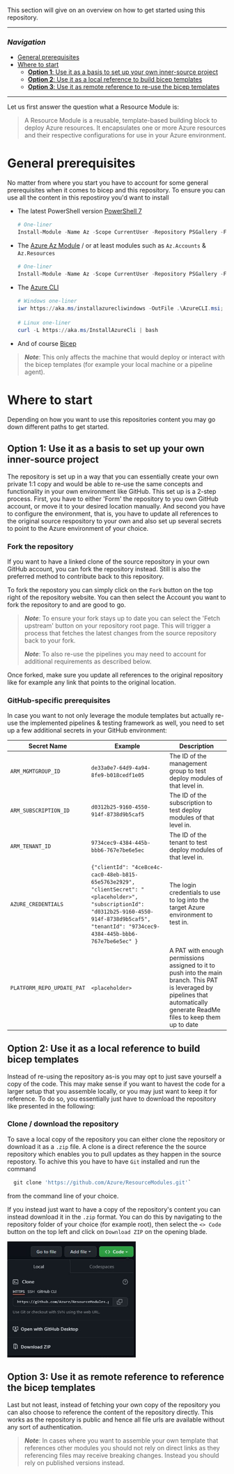 This section will give on an overview on how to get started using this repository.

---
### _Navigation_
- [General prerequisites](#General-prerequisites)
- [Where to start](#Where-to-start)
  - [**Option 1**: Use it as a basis to set up your own inner-source project](#Option-1-Use-it-as-a-basis-to-set-up-your-own-inner-source-project)
  - [**Option 2**: Use it as a local reference to build bicep templates](#Option-2-Use-it-as-a-local-reference-to-build-bicep-templates)
  - [**Option 3**: Use it as remote reference to re-use the bicep templates](#Option-3-Use-it-as-remote-reference-to-re-use-the-bicep-templates)

---

Let us first answer the question what a Resource Module is:
> A Resource Module is a reusable, template-based building block to deploy Azure resources. It encapsulates one or more Azure resources and their respective configurations for use in your Azure environment.

# General prerequisites

No matter from where you start you have to account for some general prerequisites when it comes to bicep and this repository.
To ensure you can use all the content in this repostiroy you'd want to install
- The latest PowerShell version [PowerShell 7][PowerShellDocs]
  ```PowerShell
  # One-liner
  Install-Module -Name Az -Scope CurrentUser -Repository PSGallery -Force
  ```
- The [Azure Az Module][InstallAzPs] / or at least modules such as `Az.Accounts` & `Az.Resources`
  ```PowerShell
  # One-liner
  Install-Module -Name Az -Scope CurrentUser -Repository PSGallery -Force
  ```
- The [Azure CLI][AzCLI]
  ```PowerShell
  # Windows one-liner
  iwr https://aka.ms/installazurecliwindows -OutFile .\AzureCLI.msi; start msiexec.exe -Wait -ArgumentList '/I AzureCLI.msi /quiet'; rm .\AzureCLI.msi

  # Linux one-liner
  curl -L https://aka.ms/InstallAzureCli | bash
  ```
- And of course [Bicep][Bicep]

> ***Note***: This only affects the machine that would deploy or interact with the bicep templates (for example your local machine or a pipeline agent).

# Where to start

Depending on how you want to use this repositories content you may go down different paths to get started.


## **Option 1**: Use it as a basis to set up your own inner-source project

The repository is set up in a way that you can essentially create your own private 1:1 copy and would be able to re-use the same concepts and functionality in your own environment like GitHub. This set up is a 2-step process. First, you have to either 'Form' the repository to you own GitHub account, or move it to your desired location manually. And second you have to configure the environment, that is, you have to update all references to the original source respository to your own and also set up several secrets to point to the Azure environment of your choice.

### Fork the repository

If you want to have a linked clone of the source repository in your own GitHub account, you can fork the repository instead. Still is also the preferred method to contribute back to this repository.

To fork the repostory you can simply click on the `Fork` button on the top right of the repository website. You can then select the Account you want to fork the repository to and are good to go.

> ***Note***: To ensure your fork stays up to date you can select the 'Fetch upstream' button on your repository root page. This will trigger a process that fetches the latest changes from the source repository back to your fork.
>
> ***Note***: To also re-use the pipelines you may need to account for additional requirements as described below.

Once forked, make sure you update all references to the original repository like for example any link that points to the original location.

### GitHub-specific prerequisites
In case you want to not only leverage the module templates but actually re-use the implemented pipelines & testing framework as well, you need to set up a few additional secrets in your GitHub environment:

| Secret Name | Example | Description |
| - | - | - |
| `ARM_MGMTGROUP_ID` | `de33a0e7-64d9-4a94-8fe9-b018cedf1e05` | The ID of the management group to test deploy modules of that level in. |
| `ARM_SUBSCRIPTION_ID` | `d0312b25-9160-4550-914f-8738d9b5caf5` | The ID of the subscription to test deploy modules of that level in. |
| `ARM_TENANT_ID` | `9734cec9-4384-445b-bbb6-767e7be6e5ec` | The ID of the tenant to test deploy modules of that level in. |
| `AZURE_CREDENTIALS` |  `{"clientId": "4ce8ce4c-cac0-48eb-b815-65e5763e2929", "clientSecret": "<placeholder>", "subscriptionId": "d0312b25-9160-4550-914f-8738d9b5caf5", "tenantId": "9734cec9-4384-445b-bbb6-767e7be6e5ec" }` | The login credentials to use to log into the target Azure environment to test in. |
| `PLATFORM_REPO_UPDATE_PAT` | `<placeholder>` | A PAT with enough permissions assigned to it to push into the main branch. This PAT is leveraged by pipelines that automatically generate ReadMe files to keep them up to date |


## **Option 2**: Use it as a local reference to build bicep templates

Instead of re-using the repository as-is you may opt to just save yourself a copy of the code. This may make sense if you want to havest the code for a larger setup that you assemble locally, or you may just want to keep it for reference. To do so, you essentially just have to download the repository like presented in the following:

### Clone / download the repository
To save a local copy of the repository you can either clone the repository or download it as a `.zip` file.
A clone is a direct reference the the source repository which enables you to pull updates as they happen in the source repostory. To achive this you have to have `Git` installed and run the command

```PowerShell
  git clone 'https://github.com/Azure/ResourceModules.git'`
```

from the command line of your choice.

If you instead just want to have a copy of the repository's content you can instead download it in the `.zip` format. You can do this by navigating to the repository folder of your choice (for example root), then select the `<> Code` button on the top left and click on `Download ZIP` on the opening blade.

 <img src="./media/cloneDownloadRepo.JPG" alt="How to download repository" height="266" width="295">


## **Option 3**: Use it as remote reference to reference the bicep templates

Last but not least, instead of fetching your own copy of the repository you can also choose to reference the content of the repository directly. This works as the repository is public and hence all file urls are available without any sort of authentication.

> ***Note***: In cases where you want to assemble your own template that references other modules you should not rely on direct links as they referencing files may receive breaking changes. Instead you should rely on published versions instead.



<!-- References -->

<!-- External -->
[Bicep]: <https://github.com/Azure/bicep/blob/main/docs/installing.md>
[Az]: <https://img.shields.io/powershellgallery/v/Az.svg?style=flat-square&label=Az>
[AzGallery]: <https://www.powershellgallery.com/packages/Az/>
[AzCLI]: <https://docs.microsoft.com/en-us/cli/azure/>
[PowerShellCore]: <https://github.com/PowerShell/PowerShell/releases/latest>
[InstallAzPs]: <https://docs.microsoft.com/en-us/powershell/azure/install-az-ps>
[AzureResourceManager]: <https://docs.microsoft.com/en-us/azure/azure-resource-manager/management/overview>

<!-- Docs -->
[PowerShellDocs]: <https://docs.microsoft.com/en-us/powershell/>
